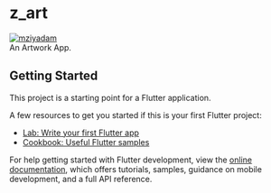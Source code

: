 # z_art
[![mziyadam](https://circleci.com/gh/mziyadam/z_art.svg?style=svg)](https://circleci.com/gh/mziyadam/z_art)
<br>
An Artwork App.

## Getting Started

This project is a starting point for a Flutter application.

A few resources to get you started if this is your first Flutter project:

- [Lab: Write your first Flutter app](https://docs.flutter.dev/get-started/codelab)
- [Cookbook: Useful Flutter samples](https://docs.flutter.dev/cookbook)

For help getting started with Flutter development, view the
[online documentation](https://docs.flutter.dev/), which offers tutorials,
samples, guidance on mobile development, and a full API reference.
